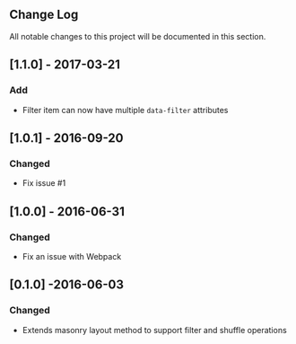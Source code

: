 ## Change Log
All notable changes to this project will be documented in this section.

## [1.1.0] - 2017-03-21
### Add 
  - Filter item can now have multiple `data-filter` attributes

## [1.0.1] - 2016-09-20
### Changed
  - Fix issue #1

## [1.0.0] - 2016-06-31
### Changed
  - Fix an issue with Webpack

## [0.1.0] -2016-06-03
### Changed
  - Extends masonry layout method to support filter and shuffle operations
